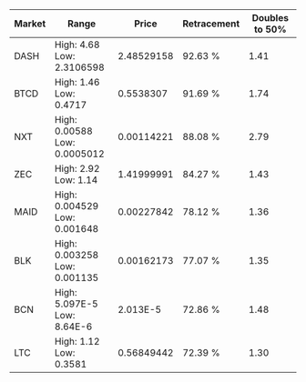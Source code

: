 | Market | Range | Price| Retracement | Doubles to 50% |
| --- | --- | --- | --- | --- |
| DASH | High: 4.68<br />Low: 2.3106598 | 2.48529158 | 92.63 % | 1.41 |
| BTCD | High: 1.46<br />Low: 0.4717 | 0.5538307 | 91.69 % | 1.74 |
| NXT | High: 0.00588<br />Low: 0.0005012 | 0.00114221 | 88.08 % | 2.79 |
| ZEC | High: 2.92<br />Low: 1.14 | 1.41999991 | 84.27 % | 1.43 |
| MAID | High: 0.004529<br />Low: 0.001648 | 0.00227842 | 78.12 % | 1.36 |
| BLK | High: 0.003258<br />Low: 0.001135 | 0.00162173 | 77.07 % | 1.35 |
| BCN | High: 5.097E-5<br />Low: 8.64E-6 | 2.013E-5 | 72.86 % | 1.48 |
| LTC | High: 1.12<br />Low: 0.3581 | 0.56849442 | 72.39 % | 1.30 |
